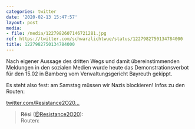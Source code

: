 ```yaml
---
categories: twitter
date: '2020-02-13 15:47:57'
layout: post
media:
- file: /media/1227982607146721281.jpg
ref: https://twitter.com/schwarzlichtwue/status/1227982750134784000
title: 1227982750134784000
---
```

Nach eigener Aussage des dritten Wegs und damit übereinstimmenden Meldungen in den sozialen Medien wurde heute das Demonstrationsverbot für den 15.02 in Bamberg vom Verwaltungsgericht Bayreuth gekippt.

Es steht also fest: am Samstag müssen wir Nazis blockieren! 
Infos zu den Routen:

[twitter.com/Resistance2O20…](https://twitter.com/Resistance2O20/status/1227983943577763843?s=19)
> <b>Rési</b> ([@Resistance2O20](https://twitter.com/Resistance2O20)):  
>Routen:   

